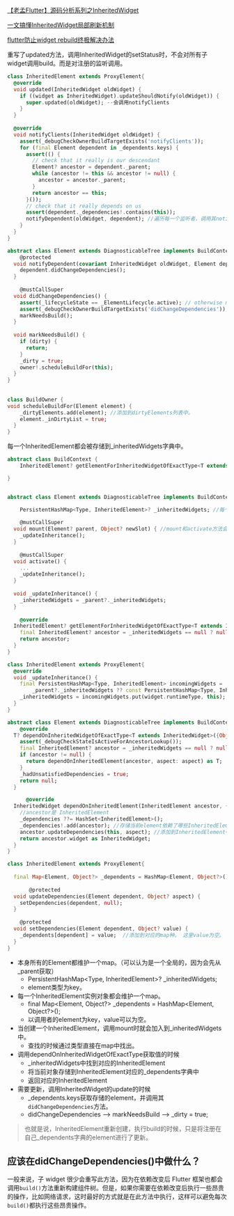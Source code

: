 [【老孟Flutter】源码分析系列之InheritedWidget](https://zhuanlan.zhihu.com/p/345546970)

[一文搞懂InheritedWidget局部刷新机制](https://blog.csdn.net/jdsjlzx/article/details/123320566)

[flutter防止widget rebuild终极解决办法](https://juejin.cn/post/6844903934138515469)



重写了updated方法，调用InheritedWidget的setStatus时，不会对所有子widget调用build。而是对注册的监听调用。

```dart
class InheritedElement extends ProxyElement{
  @override
  void updated(InheritedWidget oldWidget) {
    if ((widget as InheritedWidget).updateShouldNotify(oldWidget)) {
      super.updated(oldWidget); --会调用notifyClients
    }
  }
  
  @override
  void notifyClients(InheritedWidget oldWidget) {
    assert(_debugCheckOwnerBuildTargetExists('notifyClients'));
    for (final Element dependent in _dependents.keys) {
      assert(() {
        // check that it really is our descendant
        Element? ancestor = dependent._parent;
        while (ancestor != this && ancestor != null) {
          ancestor = ancestor._parent;
        }
        return ancestor == this;
      }());
      // check that it really depends on us
      assert(dependent._dependencies!.contains(this));
      notifyDependent(oldWidget, dependent); //遍历每一个监听者，调用其notifyDependent
    }
  }
}

abstract class Element extends DiagnosticableTree implements BuildContext {
	@protected
  void notifyDependent(covariant InheritedWidget oldWidget, Element dependent) {
    dependent.didChangeDependencies();
  }
  
    @mustCallSuper
  void didChangeDependencies() {
    assert(_lifecycleState == _ElementLifecycle.active); // otherwise markNeedsBuild is a no-op
    assert(_debugCheckOwnerBuildTargetExists('didChangeDependencies'));
    markNeedsBuild();
  }
  
  void markNeedsBuild() {
    if (dirty) {
      return;
    }
    _dirty = true;
    owner!.scheduleBuildFor(this);
  }
}
  
  
class BuildOwner {
void scheduleBuildFor(Element element) {
    _dirtyElements.add(element); //添加到dirtyElements列表中。
    element._inDirtyList = true; 
  }
}
```



每一个InheritedElement都会被存储到_inheritedWidgets字典中。

```dart
abstract class BuildContext {
	InheritedElement? getElementForInheritedWidgetOfExactType<T extends InheritedWidget>(); //抽象类声明

}


abstract class Element extends DiagnosticableTree implements BuildContext {

	PersistentHashMap<Type, InheritedElement>? _inheritedWidgets; //每个Element都有这个
	
	@mustCallSuper
  void mount(Element? parent, Object? newSlot) { //mount和activate方法会调用_updateInheritance
    _updateInheritance();
  }
  
	@mustCallSuper
  void activate() {
    ...
    _updateInheritance();
  }
  
  void _updateInheritance() {
    _inheritedWidgets = _parent?._inheritedWidgets;
  }
	
	@override
  InheritedElement? getElementForInheritedWidgetOfExactType<T extends InheritedWidget>() {
    final InheritedElement? ancestor = _inheritedWidgets == null ? null : _inheritedWidgets![T];
    return ancestor;
  }
}

class InheritedElement extends ProxyElement{
  @override
  void _updateInheritance() {
    final PersistentHashMap<Type, InheritedElement> incomingWidgets =
        _parent?._inheritedWidgets ?? const PersistentHashMap<Type, InheritedElement>.empty();
    _inheritedWidgets = incomingWidgets.put(widget.runtimeType, this); //从父widget获取，并将自己保存起来。Widget的类型为key。element为value。
  }
}

```



```dart
abstract class Element extends DiagnosticableTree implements BuildContext
	@override
  T? dependOnInheritedWidgetOfExactType<T extends InheritedWidget>({Object? aspect}) {
    assert(_debugCheckStateIsActiveForAncestorLookup());
    final InheritedElement? ancestor = _inheritedWidgets == null ? null : _inheritedWidgets![T];
    if (ancestor != null) {
      return dependOnInheritedElement(ancestor, aspect: aspect) as T;
    }
    _hadUnsatisfiedDependencies = true;
    return null;
  }

	  @override
  InheritedWidget dependOnInheritedElement(InheritedElement ancestor, { Object? aspect }) {
    //ancestor是 InheritedElement
    _dependencies ??= HashSet<InheritedElement>();
    _dependencies!.add(ancestor); //存储当前element依赖了哪些InheritedElement
    ancestor.updateDependencies(this, aspect); //添加到InheritedElement中。
    return ancestor.widget as InheritedWidget;
  }
}

class InheritedElement extends ProxyElement{
  
  final Map<Element, Object?> _dependents = HashMap<Element, Object?>();
  
 	   @protected
  void updateDependencies(Element dependent, Object? aspect) {
    setDependencies(dependent, null);
  }
  
    @protected
  void setDependencies(Element dependent, Object? value) {
    _dependents[dependent] = value;  //添加到对应的map种。 这里value为空。
  }
}
```



- 本身所有的Element都维护一个map。（可以认为是一个全局的，因为会先从_parent获取）
  - PersistentHashMap<Type, InheritedElement>? _inheritedWidgets;
  - element类型为key。
- 每一个InheritedElement实例对象都会维护一个map。
  - final Map<Element, Object?> _dependents = HashMap<Element, Object?>();
  - 以调用者的element为key，value可以为空。
- 当创建一个InheritedElement，调用mount时就会加入到_inheritedWidgets中。
  - 查找的时候通过类型直接在map中找出。
- 调用dependOnInheritedWidgetOfExactType获取值的时候
  - _inheritedWidgets中找到对应的InheritedElement
  - 将当前对象存储到InheritedElement对应的_dependents字典中
  - 返回对应的InheritedElement
- 需要更新，调用InheritedWidget的update的时候
  - _dependents.keys获取存储的element，并调用其`didChangeDependencies`方法。
  - didChangeDependencies --> markNeedsBuild --> _dirty = true;



> 也就是说，InheritedElement重新创建，执行build的时候，只是将注册在自己_dependents字典的element进行了更新。





## 应该在didChangeDependencies()中做什么？

一般来说，子 widget 很少会重写此方法，因为在依赖改变后 Flutter 框架也都会调用`build()`方法重新构建组件树。但是，如果你需要在依赖改变后执行一些昂贵的操作，比如网络请求，这时最好的方式就是在此方法中执行，这样可以避免每次`build()`都执行这些昂贵操作。

